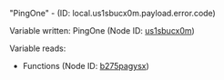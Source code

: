 "PingOne" - (ID: local.us1sbucx0m.payload.error.code)

Variable written:
PingOne (Node ID: [us1sbucx0m](../nodes/us1sbucx0m.md))

Variable reads:
* Functions (Node ID: [b275pagysx](../nodes/b275pagysx.md))
